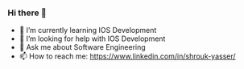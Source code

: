 ### Hi there 👋

<!--
**SHYA95/SHYA95** is a ✨ _special_ ✨ repository because its `README.md` (this file) appears on your GitHub profile.

Here are some ideas to get you started:


- 🌱 I’m currently learning IOS Development
- 👯 I’m looking to collaborate on ...
- 🤔 I’m looking for help with ...
- 💬 Ask me about Software Engineering
- 📫 How to reach me: https://www.linkedin.com/in/shrouk-yasser/

-->
- 🌱 I’m currently learning IOS Development
- 🤔 I’m looking for help with IOS Development
- 💬 Ask me about Software Engineering
- 📫 How to reach me: https://www.linkedin.com/in/shrouk-yasser/
